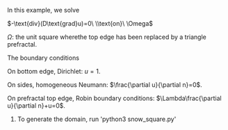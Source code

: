 In this example, we solve

$-\text{div}(D\text{grad}u)=0\ \\text{on}\ \Omega$

$\Omega$: the unit square wherethe top edge has been replaced by a triangle prefractal.

The boundary conditions

On bottom edge, Dirichlet: $u=1$.

On sides, homogeneous Neumann: $\frac{\partial u}{\partial n}=0$.

On prefractal top edge, Robin boundary conditions: $\Lambda\frac{\partial u}{\partial n}+u=0$.

1. To generate the domain, run 
'python3 snow_square.py'


